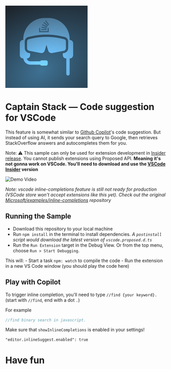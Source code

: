 ![Captain Stack](./logo.svg)

# Captain Stack — Code suggestion for VSCode

This feature is somewhat similar to [Github Copilot](https://copilot.github.com/)'s code suggestion. But instead of using AI, it sends your search query to Google, then retrieves StackOverflow answers and autocompletes them for you.

Note: ⚠️ This sample can only be used for extension development in [Insider release](https://code.visualstudio.com/insiders/). You cannot publish extensions using Proposed API. **Meaning it's not gonna work on VSCode. You'll need to download and use the [VSCode Insider](https://code.visualstudio.com/insiders/) version**

![Demo Video](./demo.gif)

_Note: vscode inline-completions feature is still not ready for production (VSCode store won't accept extensions like this yet). Check out the original [Microsoft/examples/inline-completions](https://github.com/microsoft/vscode-extension-samples/tree/main/inline-completions) repository_


## Running the Sample

- Download this repository to your local machine
- Run `npm install` in the terminal to install dependencies. _A `postinstall` script would download the latest version of `vscode.proposed.d.ts`_
- Run the `Run Extension` target in the Debug View. Or from the top menu, choose `Run > Start Debugging`.

This will:
	- Start a task `npm: watch` to compile the code
	- Run the extension in a new VS Code window (you should play the code here)

## Play with Copilot

To trigger inline completion, you'll need to type `//find {your keyword}.` (start with `//find`, end with a dot `.`)

For example
```js
//find binary search in javascript.
```

Make sure that `showInlineCompletions` is enabled in your settings!
```
"editor.inlineSuggest.enabled": true
```

# Have fun